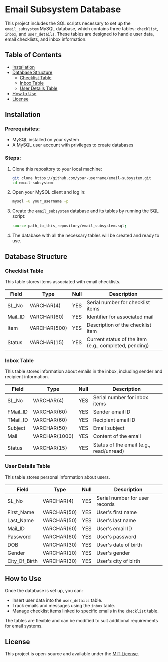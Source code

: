 # Email Subsystem Database

This project includes the SQL scripts necessary to set up the `email_subsystem` MySQL database, which contains three tables: `checklist`, `inbox`, and `user_details`. These tables are designed to handle user data, email checklists, and inbox information.

## Table of Contents

- [Installation](#installation)
- [Database Structure](#database-structure)
  - [Checklist Table](#checklist-table)
  - [Inbox Table](#inbox-table)
  - [User Details Table](#user-details-table)
- [How to Use](#how-to-use)
- [License](#license)

## Installation

### Prerequisites:
- MySQL installed on your system
- A MySQL user account with privileges to create databases

### Steps:

1. Clone this repository to your local machine:
   ```bash
   git clone https://github.com/your-username/email-subsystem.git
   cd email-subsystem
2. Open your MySQL client and log in:
   ```bash
   mysql -u your_username -p
3. Create the `email_subsystem` database and its tables by running the SQL script:
   ```bash
   source path_to_this_repository/email_subsystem.sql;
4. The database with all the necessary tables will be created and ready to use.

## Database Structure

### Checklist Table

This table stores items associated with email checklists.

| Field   | Type        | Null | Description                         |
|---------|-------------|------|-------------------------------------|
| SL_No   | VARCHAR(4)  | YES  | Serial number for checklist items   |
| Mail_ID | VARCHAR(60) | YES  | Identifier for associated mail      |
| Item    | VARCHAR(500)| YES  | Description of the checklist item   |
| Status  | VARCHAR(15) | YES  | Current status of the item (e.g., completed, pending) |

### Inbox Table

This table stores information about emails in the inbox, including sender and recipient information.

| Field    | Type        | Null | Description                        |
|----------|-------------|------|------------------------------------|
| SL_No    | VARCHAR(4)  | YES  | Serial number for inbox items      |
| FMail_ID | VARCHAR(60) | YES  | Sender email ID                    |
| TMail_ID | VARCHAR(60) | YES  | Recipient email ID                 |
| Subject  | VARCHAR(50) | YES  | Email subject                      |
| Mail     | VARCHAR(1000)| YES  | Content of the email               |
| Status   | VARCHAR(15) | YES  | Status of the email (e.g., read/unread) |

### User Details Table

This table stores personal information about users.

| Field         | Type        | Null | Description                    |
|---------------|-------------|------|--------------------------------|
| SL_No         | VARCHAR(4)  | YES  | Serial number for user records |
| First_Name    | VARCHAR(50) | YES  | User's first name              |
| Last_Name     | VARCHAR(50) | YES  | User's last name               |
| Mail_ID       | VARCHAR(60) | YES  | User's email ID                |
| Password      | VARCHAR(60) | YES  | User's password                |
| DOB           | VARCHAR(30) | YES  | User's date of birth           |
| Gender        | VARCHAR(10) | YES  | User's gender                  |
| City_Of_Birth | VARCHAR(30) | YES  | User's city of birth           |

## How to Use

Once the database is set up, you can:
- Insert user data into the `user_details` table.
- Track emails and messages using the `inbox` table.
- Manage checklist items linked to specific emails in the `checklist` table.

The tables are flexible and can be modified to suit additional requirements for email systems.

## License

This project is open-source and available under the [MIT License](https://opensource.org/licenses/MIT).

